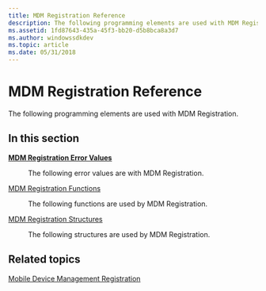 ```yaml
---
title: MDM Registration Reference
description: The following programming elements are used with MDM Registration.
ms.assetid: 1fd87643-435a-45f3-bb20-d5b8bca8a3d7
ms.author: windowssdkdev
ms.topic: article
ms.date: 05/31/2018
---
```


# MDM Registration Reference

The following programming elements are used with MDM Registration.

## In this section

<dl> <dt>

[**MDM Registration Error Values**](mdm-registration-constants.md)
</dt> <dd>

The following error values are with MDM Registration.

</dd> <dt>

[MDM Registration Functions](mdm-registration-functions.md)
</dt> <dd>

The following functions are used by MDM Registration.

</dd> <dt>

[MDM Registration Structures](mdm-registration-structures.md)
</dt> <dd>

The following structures are used by MDM Registration.

</dd> </dl>

## Related topics

<dl> <dt>

[Mobile Device Management Registration](mobile-device-management-registration-portal.md)
</dt> </dl>

 

 




